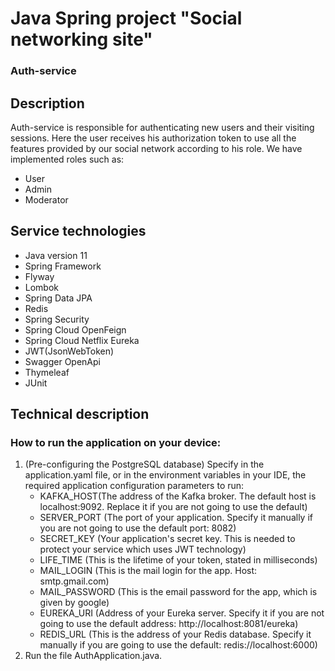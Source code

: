 # Java Spring project "Social networking site"
### Auth-service

## Description
Auth-service is responsible for authenticating new users and their visiting sessions.
Here the user receives his authorization token to use all the features provided by our social network according to his role. We have implemented roles such as: 
- User
- Admin
- Moderator   
## Service technologies
- Java version 11
- Spring Framework
- Flyway
- Lombok
- Spring Data JPA
- Redis
- Spring Security
- Spring Cloud OpenFeign
- Spring Cloud Netflix Eureka
- JWT(JsonWebToken)
- Swagger OpenApi
- Thymeleaf
- JUnit
## Technical description
### How to run the application on your device:
1. (Pre-configuring the PostgreSQL database) Specify in the application.yaml file, or in the environment variables in your IDE, the required application configuration parameters to run:
    - KAFKA_HOST(The address of the Kafka broker. The default host is localhost:9092. Replace it if you are not going to use the default)
    - SERVER_PORT (The port of your application. Specify it manually if you are not going to use the default port: 8082)
    - SECRET_KEY (Your application's secret key. This is needed to protect your service which uses JWT technology)
    - LIFE_TIME (This is the lifetime of your token, stated in milliseconds)
    - MAIL_LOGIN (This is the mail login for the app. Host: smtp.gmail.com)
    - MAIL_PASSWORD (This is the email password for the app, which is given by google)
    - EUREKA_URI (Address of your Eureka server. Specify it if you are not going to use the default address: http://localhost:8081/eureka)
    - REDIS_URL (This is the address of your Redis database. Specify it manually if you are going to use the default: redis://localhost:6000)
2. Run the file AuthApplication.java.

